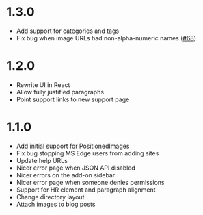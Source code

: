 1.3.0
=====

* Add support for categories and tags
* Fix bug when image URLs had non-alpha-numeric names ([#68](https://github.com/Automattic/google-docs-add-on/issues/68))

1.2.0
=====

* Rewrite UI in React
* Allow fully justified paragraphs
* Point support links to new support page

1.1.0
=====

* Add initial support for PositionedImages
* Fix bug stopping MS Edge users from adding sites
* Update help URLs
* Nicer error page when JSON API disabled
* Nicer errors on the add-on sidebar
* Nicer error page when someone denies permissions
* Support for HR element and paragraph alignment
* Change directory layout
* Attach images to blog posts